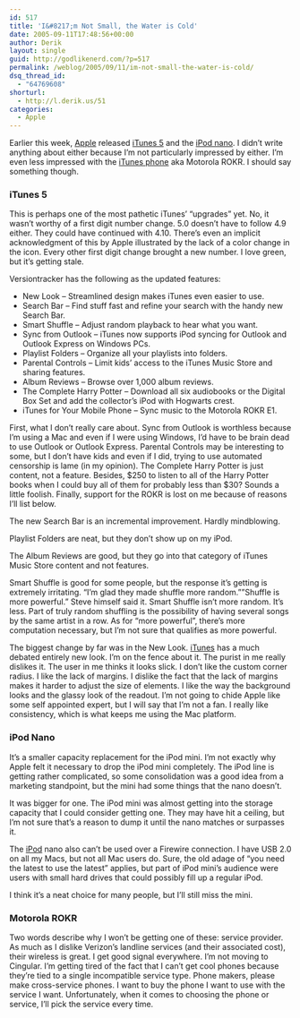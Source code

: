 ```yaml
---
id: 517
title: 'I&#8217;m Not Small, the Water is Cold'
date: 2005-09-11T17:48:56+00:00
author: Derik
layout: single
guid: http://godlikenerd.com/?p=517
permalink: /weblog/2005/09/11/im-not-small-the-water-is-cold/
dsq_thread_id:
  - "64769608"
shorturl:
  - http://l.derik.us/51
categories:
  - Apple
---
```

Earlier this week, [Apple](http://www.apple.com) released [iTunes 5](http://www.apple.com/itunes/) and the [iPod nano](http://www.apple.com/ipodnano/). I didn&#8217;t write anything about either because I&#8217;m not particularly impressed by either. I&#8217;m even less impressed with the [iTunes phone](http://www.motorola.com/rokr) aka Motorola ROKR. I should say something though.

### iTunes 5

This is perhaps one of the most pathetic iTunes&#8217; &#8220;upgrades&#8221; yet. No, it wasn&#8217;t worthy of a first digit number change. 5.0 doesn&#8217;t have to follow 4.9 either. They could have continued with 4.10. There&#8217;s even an implicit acknowledgment of this by Apple illustrated by the lack of a color change in the icon. Every other first digit change brought a new number. I love green, but it&#8217;s getting stale.

Versiontracker has the following as the updated features:

  * New Look &#8211; Streamlined design makes iTunes even easier to use.
  * Search Bar &#8211; Find stuff fast and refine your search with the handy new Search Bar.
  * Smart Shuffle &#8211; Adjust random playback to hear what you want.
  * Sync from Outlook &#8211; iTunes now supports iPod syncing for Outlook and Outlook Express on Windows PCs.
  * Playlist Folders &#8211; Organize all your playlists into folders.
  * Parental Controls &#8211; Limit kids&rsquo; access to the iTunes Music Store and sharing features.
  * Album Reviews &#8211; Browse over 1,000 album reviews.
  * The Complete Harry Potter &#8211; Download all six audiobooks or the Digital Box Set and add the collector&rsquo;s iPod with Hogwarts crest.
  * iTunes for Your Mobile Phone &#8211; Sync music to the Motorola ROKR E1.

First, what I don&#8217;t really care about. Sync from Outlook is worthless because I&#8217;m using a Mac and even if I were using Windows, I&#8217;d have to be brain dead to use Outlook or Outlook Express. Parental Controls may be interesting to some, but I don&#8217;t have kids and even if I did, trying to use automated censorship is lame (in my opinion). The Complete Harry Potter is just content, not a feature. Besides, $250 to listen to all of the Harry Potter books when I could buy all of them for probably less than $30? Sounds a little foolish. Finally, support for the ROKR is lost on me because of reasons I&#8217;ll list below.

The new Search Bar is an incremental improvement. Hardly mindblowing.

Playlist Folders are neat, but they don&#8217;t show up on my iPod.

The Album Reviews are good, but they go into that category of iTunes Music Store content and not features.

Smart Shuffle is good for some people, but the response it&#8217;s getting is extremely irritating. &#8220;I&#8217;m glad they made shuffle more random.&#8221;&#8221;Shuffle is more powerful.&#8221; Steve himself said it. Smart Shuffle isn&#8217;t more random. It&#8217;s less. Part of truly random shuffling is the possibility of having several songs by the same artist in a row. As for &#8220;more powerful&#8221;, there&#8217;s more computation necessary, but I&#8217;m not sure that qualifies as more powerful.

The biggest change by far was in the New Look. [iTunes](http://www.igroupmac.org/tag/itunes) has a much debated entirely new look. I&#8217;m on the fence about it. The purist in me really dislikes it. The user in me thinks it looks slick. I don&#8217;t like the custom corner radius. I like the lack of margins. I dislike the fact that the lack of margins makes it harder to adjust the size of elements. I like the way the background looks and the glassy look of the readout. I&#8217;m not going to chide Apple like some self appointed expert, but I will say that I&#8217;m not a fan. I really like consistency, which is what keeps me using the Mac platform.

### iPod Nano

It&#8217;s a smaller capacity replacement for the iPod mini. I&#8217;m not exactly why Apple felt it necessary to drop the iPod mini completely. The iPod line is getting rather complicated, so some consolidation was a good idea from a marketing standpoint, but the mini had some things that the nano doesn&#8217;t.

It was bigger for one. The iPod mini was almost getting into the storage capacity that I could consider getting one. They may have hit a ceiling, but I&#8217;m not sure that&#8217;s a reason to dump it until the nano matches or surpasses it.

The [iPod](http://www.igroupmac.org/tag/ipod) nano also can&#8217;t be used over a Firewire connection. I have USB 2.0 on all my Macs, but not all Mac users do. Sure, the old adage of &#8220;you need the latest to use the latest&#8221; applies, but part of iPod mini&#8217;s audience were users with small hard drives that could possibly fill up a regular iPod.

I think it&#8217;s a neat choice for many people, but I&#8217;ll still miss the mini.

### Motorola ROKR

Two words describe why I won&#8217;t be getting one of these: service provider. As much as I dislike Verizon&#8217;s landline services (and their associated cost), their wireless is great. I get good signal everywhere. I&#8217;m not moving to Cingular. I&#8217;m getting tired of the fact that I can&#8217;t get cool phones because they&#8217;re tied to a single incompatible service type. Phone makers, please make cross-service phones. I want to buy the phone I want to use with the service I want. Unfortunately, when it comes to choosing the phone or service, I&#8217;ll pick the service every time.
